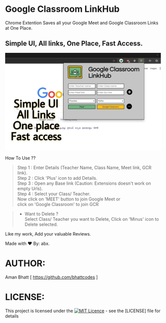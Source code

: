 # Google Classroom LinkHub

Chrome Extention 
Saves all your Google Meet and Google Classroom Links at One Place.
## Simple UI, All links, One Place, Fast Access.

<p align="center">
  <img src="./images/googleClassroomLinkhub.jpg" width="auto" height="auto" title="Image">
</p>

How To Use ??

>Step 1 : Enter Details (Teacher Name, Class Name, Meet link, GCR link).<br/>
>Step 2 : Click 'Plus' icon to add Details.<br/>
>Step 3 : Open any Base link (Caution: Extensions doesn't work on empty Urls).<br/>
>Step 4 : Select your Class/ Teacher. <br/>
         Now click on 'MEET' button to join Google Meet or<br/>
         click on 'Google Classroom' to join GCR
         
>- Want to Delete ?<br/>
  Select Class/ Teacher you want to Delete, Click on 'Minus' icon to Delete selected.
  
  Like my work,
  Add your valuable Reviews. <br/>
  
  Made with ❤ By: abx.
  
  
# AUTHOR:
Aman Bhatt [ https://github.com/bhattcodes ]

# LICENSE: 
This project is licensed under the [![MIT Licence](https://badges.frapsoft.com/os/mit/mit.png?v=103)](https://opensource.org/licenses/mit-license.php) - see the [LICENSE] file for details


